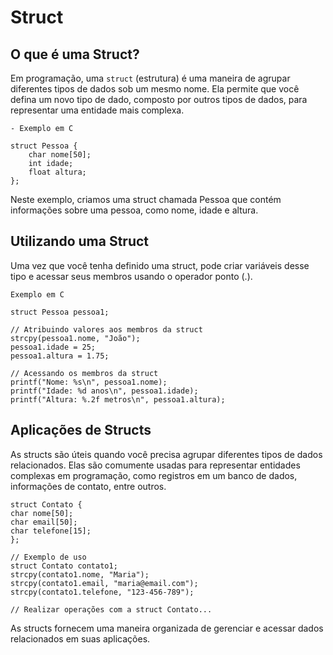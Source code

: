# Struct

## O que é uma Struct?

Em programação, uma `struct` (estrutura) é uma maneira de agrupar diferentes tipos de dados sob um mesmo nome. Ela permite que você defina um novo tipo de dado, composto por outros tipos de dados, para representar uma entidade mais complexa.

    - Exemplo em C

    struct Pessoa {
        char nome[50];
        int idade;
        float altura;
    };

Neste exemplo, criamos uma struct chamada Pessoa que contém informações sobre uma pessoa, como nome, idade e altura.

## Utilizando uma Struct

Uma vez que você tenha definido uma struct, pode criar variáveis desse tipo e acessar seus membros usando o operador ponto (.).

    Exemplo em C

    struct Pessoa pessoa1;

    // Atribuindo valores aos membros da struct
    strcpy(pessoa1.nome, "João");
    pessoa1.idade = 25;
    pessoa1.altura = 1.75;

    // Acessando os membros da struct
    printf("Nome: %s\n", pessoa1.nome);
    printf("Idade: %d anos\n", pessoa1.idade);
    printf("Altura: %.2f metros\n", pessoa1.altura);

## Aplicações de Structs

As structs são úteis quando você precisa agrupar diferentes tipos de dados relacionados. Elas são comumente usadas para representar entidades complexas em programação, como registros em um banco de dados, informações de contato, entre outros.

    struct Contato {
    char nome[50];
    char email[50];
    char telefone[15];
    };

    // Exemplo de uso
    struct Contato contato1;
    strcpy(contato1.nome, "Maria");
    strcpy(contato1.email, "maria@email.com");
    strcpy(contato1.telefone, "123-456-789");

    // Realizar operações com a struct Contato...

As structs fornecem uma maneira organizada de gerenciar e acessar dados relacionados em suas aplicações.
